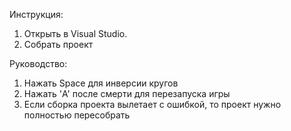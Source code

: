 Инструкция:
1. Открыть в Visual Studio.
2. Собрать проект

Руководство:
1. Нажать Space для инверсии кругов
2. Нажать 'A' после смерти для перезапуска игры
3. Если сборка проекта вылетает с ошибкой, то проект нужно полностью пересобрать